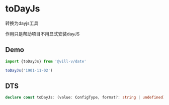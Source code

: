 # toDayJs

转换为dayjs工具

作用只是帮助项目不用显式安装dayJS

## Demo

```ts twoslash
import {toDayJs} from '@vill-v/date'

toDayJs('1901-11-02')
```

## DTS

```ts
declare const toDayJs: (value: ConfigType, format?: string | undefined) => Dayjs;
```
